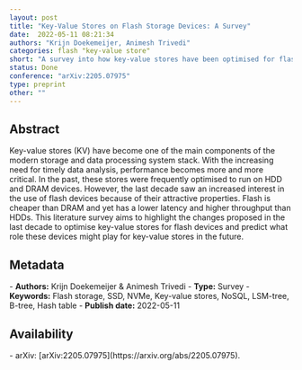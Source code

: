```yaml
---
layout: post
title: "Key-Value Stores on Flash Storage Devices: A Survey"
date:  2022-05-11 08:21:34
authors: "Krijn Doekemeijer, Animesh Trivedi"
categories: flash "key-value store"
short: "A survey into how key-value stores have been optimised for flash storage in the past decade (~2010 to ~2022)"
status: Done
conference: "arXiv:2205.07975"
type: preprint
other: ""
---
```


<h2>Abstract</h2>
Key-value stores (KV) have become one of the main components of the modern storage and data processing system
stack. With the increasing need for timely data analysis, performance becomes more and more critical. In the past, these
stores were frequently optimised to run on HDD and DRAM
devices. However, the last decade saw an increased interest in
the use of flash devices because of their attractive properties.
Flash is cheaper than DRAM and yet has a lower latency and
higher throughput than HDDs. This literature survey aims to
highlight the changes proposed in the last decade to optimise
key-value stores for flash devices and predict what role these
devices might play for key-value stores in the future.

<h2>Metadata</h2>
- <b>Authors:</b> Krijn Doekemeijer & Animesh Trivedi
- <b>Type:</b> Survey
- <b>Keywords:</b> Flash storage, SSD, NVMe, Key-value stores,
NoSQL, LSM-tree, B-tree, Hash table
- <b>Publish date:</b> 2022-05-11

<h2>Availability</h2>
- arXiv: [arXiv:2205.07975](https://arxiv.org/abs/2205.07975).
